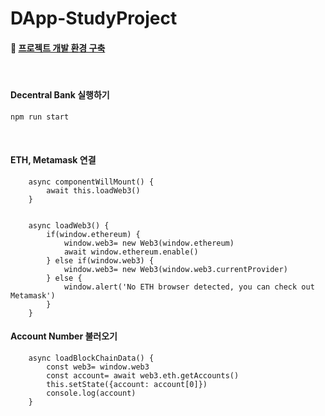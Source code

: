 # DApp-StudyProject

#### :memo: [프로젝트 개발 환경 구축](https://github.com/JuRyunn/DApp-StudyProject/blob/main/ProjectEnvironment.md)


<br>

#### Decentral Bank 실행하기
```cmd
npm run start
```

<br>

#### ETH, Metamask 연결
```JS
    async componentWillMount() {
        await this.loadWeb3()
    }


    async loadWeb3() {
        if(window.ethereum) {
            window.web3= new Web3(window.ethereum)
            await window.ethereum.enable()
        } else if(window.web3) {
            window.web3= new Web3(window.web3.currentProvider)
        } else {
            window.alert('No ETH browser detected, you can check out Metamask')
        }    
    }
```

#### Account Number 불러오기
```JS
    async loadBlockChainData() {
        const web3= window.web3
        const account= await web3.eth.getAccounts()
        this.setState({account: account[0]})
        console.log(account)
    }
```
